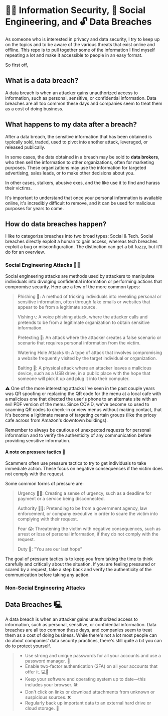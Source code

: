# 🕵️‍♂️ Information Security, 💬 Social Engineering, and 🔓 Data Breaches

As someone who is interested in privacy and data security, I try to keep up on the topics and to be aware of the various threats that exist online and offline. This repo is to pull together some of the information I find myself repeating a lot and make it accessible to people in an easy format.

So first off,


## What is a data breach?

A data breach is when an attacker gains unauthorized access to information, such as personal, sensitive, or confidential information. Data breaches are all too common these days and companies seem to treat them as a cost of doing business.

## What happens to my data after a breach?

After a data breach, the sensitive information that has been obtained is typically sold, traded, used to pivot into another attack, leveraged, or released publically.

In some cases, the data obtained in a breach may be sold to **data brokers**, who then sell the information to other organizations, often for marketing purposes. These organizations may use the information for targeted advertising, sales leads, or to make other decisions about you.

In other cases, stalkers, abusive exes, and the like use it to find and harass their victims.

It's important to understand that once your personal information is available online, it's incredibly difficult to remove, and it can be used for malicious purposes for years to come.


## How do data breaches happen?

I like to categorize breaches into two broad types: Social & Tech. Social breaches directly exploit a human to gain access, whereas tech breaches exploit a bug or misconfiguration. The distinction can get a bit fuzzy, but it'll do for an overview.


### Social Engineering Attacks 🕵️‍♂️

Social engineering attacks are methods used by attackers to manipulate individuals into divulging confidential information or performing actions that compromise security. Here are a few of the more common types:

 > Phishing 🎣: A method of tricking individuals into revealing personal or sensitive information, often through fake emails or websites that appear to be from a legitimate source.
>
> Vishing 📞: A voice phishing attack, where the attacker calls and pretends to be from a legitimate organization to obtain sensitive information.
>
> Pretexting 💬: An attack where the attacker creates a false scenario or scenario that requires personal information from the victim.
>
> Watering Hole Attacks 🌐: A type of attack that involves compromising a website frequently visited by the target individual or organization.
>
> Baiting 💾: A physical attack where an attacker leaves a malicious device, such as a USB drive, in a public place with the hope that someone will pick it up and plug it into their computer.

⚠ One of the more interesting attacks I've seen in the past couple years was QR spoofing or replacing the QR code for the menu at a local cafe with a malicious one that directed the user's phone to an alternate site with an evil PDF version of the menu. Since COVID, we've become so used to scanning QR codes to check-in or view menus without making contact, that it's become a ligitimate means of targeting certain groups (like the pricey cafe across from Amazon's downtown buildings).

Remember to always be cautious of unexpected requests for personal information and to verify the authenticity of any communication before providing sensitive information.


#### A note on pressure tactics 💬

Scammers often use pressure tactics to try to get individuals to take immediate action. These focus on negative consequences if the victim does not comply with the request.

Some common forms of pressure are:

> Urgency 🏃‍♀️: Creating a sense of urgency, such as a deadline for payment or a service being disconnected.
>
> Authority 💂‍♂️: Pretending to be from a government agency, law enforcement, or company executive in order to scare the victim into complying with their request.
>
> Fear 😱: Threatening the victim with negative consequences, such as arrest or loss of personal information, if they do not comply with the request.
>
> Duty 🙇: "You are our last hope"
 
The goal of pressure tactics is to keep you from taking the time to think carefully and critically about the situation. If you are feeling pressured or scared by a request, take a step back and verify the authenticity of the communication before taking any action.


### Non-Social Engineering Attacks

## Data Breaches 🖳

A data breach is when an attacker gains unauthorized access to information, such as personal, sensitive, or confidential information. Data breaches are all too common these days, and companies seem to treat them as a cost of doing business. While there's not a lot most people can do about companies' data security practices, there's still quite a bit you can do to protect yourself.

>  * Use strong and unique passwords for all your accounts and use a password manager. 🔑
>  * Enable two-factor authentication (2FA) on all your accounts that offer it. 💻📱
>  * Keep your software and operating system up to date—this includes your browser. 🛠️
>  * Don't click on links or download attachments from unknown or suspicious sources. ❌
>  * Regularly back up important data to an external hard drive or cloud storage. 💾

